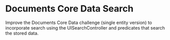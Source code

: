 # Documents Core Data Search
Improve the Documents Core Data challenge (single entity version) to incorporate search using the UISearchController and predicates that search the stored data.
